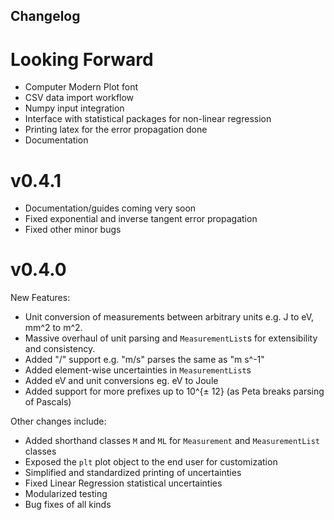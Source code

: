 ## Changelog

# Looking Forward

- Computer Modern Plot font
- CSV data import workflow
- Numpy input integration
- Interface with statistical packages for non-linear regression
- Printing latex for the error propagation done
- Documentation

# v0.4.1
- Documentation/guides coming very soon
- Fixed exponential and inverse tangent error propagation
- Fixed other minor bugs
# v0.4.0

New Features:
- Unit conversion of measurements between arbitrary units e.g. J to eV, mm^2 to m^2.
- Massive overhaul of unit parsing and `MeasurementList`s for extensibility and consistency.
- Added "/" support e.g. "m/s" parses the same as "m s^-1"
- Added element-wise uncertainties in `MeasurementList`s
- Added eV and unit conversions eg. eV to Joule
- Added support for more prefixes up to 10^{± 12} (as Peta breaks parsing of Pascals)

Other changes include:
- Added shorthand classes `M` and `ML` for `Measurement` and `MeasurementList` classes
- Exposed the `plt` plot object to the end user for customization
- Simplified and standardized printing of uncertainties
- Fixed Linear Regression statistical uncertainties
- Modularized testing
- Bug fixes of all kinds

